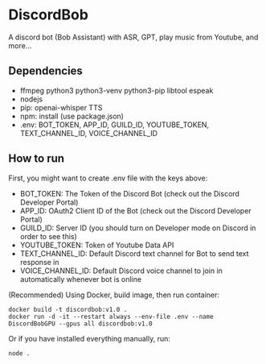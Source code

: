 # DiscordBob
A discord bot (Bob Assistant) with ASR, GPT, play music from Youtube, and more...  

## Dependencies
- ffmpeg python3 python3-venv python3-pip libtool espeak
- nodejs
- pip: openai-whisper TTS
- npm: install (use package.json)
- .env: BOT_TOKEN, APP_ID, GUILD_ID, YOUTUBE_TOKEN, TEXT_CHANNEL_ID, VOICE_CHANNEL_ID

## How to run
First, you might want to create .env file with the keys above:
- BOT_TOKEN: The Token of the Discord Bot (check out the Discord Developer Portal)
- APP_ID: OAuth2 Client ID of the Bot (check out the Discord Developer Portal)
- GUILD_ID: Server ID (you should turn on Developer mode on Discord in order to see this)
- YOUTUBE_TOKEN: Token of Youtube Data API
- TEXT_CHANNEL_ID: Default Discord text channel for Bot to send text response in
- VOICE_CHANNEL_ID: Default Discord voice channel to join in automatically whenever bot is online

(Recommended) Using Docker, build image, then run container:
```
docker build -t discordbob:v1.0 .
docker run -d -it --restart always --env-file .env --name DiscordBobGPU --gpus all discordbob:v1.0
```

Or if you have installed everything manually, run:
```
node .
```